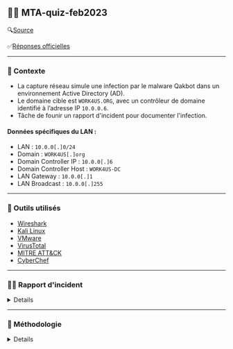 ## 🕵️‍♂️ MTA-quiz-feb2023 

🔍[Source](https://unit42.paloaltonetworks.com/feb-wireshark-quiz/) 

✅[Réponses officielles](https://unit42.paloaltonetworks.com/feb-wireshark-quiz-answers/)

---

### 📌 Contexte

- La capture réseau simule une infection par le malware Qakbot dans un environnement Active Directory (AD).
- Le domaine cible est `WORK4US.ORG`, avec un contrôleur de domaine identifié à l’adresse IP `10.0.0.6`.
- Tâche de founir un rapport d'incident pour documenter l'infection.

#### Données spécifiques du LAN :
- LAN : `10.0.0[.]0/24`
- Domain : `WORK4US[.]org`
- Domain Controller IP : `10.0.0[.]6`
- Domain Controller Host : `WORK4US-DC`
- LAN Gateway : `10.0.0[.]1`
- LAN Broadcast : `10.0.0[.]255`


---

### 🧰 Outils utilisés

- [Wireshark](https://www.wireshark.org/download.html)
- [Kali Linux](https://www.kali.org/)
- [VMware](https://www.vmware.com/products/desktop-hypervisor/workstation-and-fusion)
- [VirusTotal](https://www.virustotal.com/gui/home/upload)
- [MITRE ATT&CK](https://attack.mitre.org/)
- [CyberChef](https://gchq.github.io/CyberChef/)

---

### 🕵️‍♂️ Rapport d'incident
<details>
  
#### 📌 Résumé

Le 2023-02-03 à 17:04 UTC, un poste Windows appartenant à `Damon Bauer` a été compromis par un malware **Qakbot** (aussi connu sous Qbot/Pinkslipbot) dans un environnement **Active Directory** (AD).

L’infection a généré du **trafic malveillant**, instauré une **backdoor** et initié des **communications** avec plusieurs serveurs C2 externes.

Des indices suggèrent une **propagation** possible vers le contrôleur de domaine (`10.0.0.6`), augmentant significativement le risque pour l'ensemble du domaine `WORK4US.ORG`.

<img src="images/killchain.png" alt="killchain" width="800"/>

  [*Source image*](https://securelist.com/qakbot-technical-analysis/103931/)

---

#### 🖥️ Détails de la victime

- Utilisateur : `damon.bauer`
- Host : `DESKTOP-E7FHJS4`
- IP locale : `10.0.0[.]149`
- Adresse MAC : `00:21:5d:9e:42:fb`

---
#### 🚨 Indicateurs de compromission (IoCs)

- Port 80 → `hxxp://128.254.207[.]55/86607.dat`
- `102.156.32[.]143:443` — HTTPS/SSL/TLS
- `208.187.122[.]74:443` — HTTPS/SSL/TLS
- `5.75.205[.]43:443` — HTTPS/SSL/TLS
- `23.111.114[.]52:65400` — TCP traffic
- `78.31.67[.]7:443` — TCP traffic (activité VNC)
- Diverses adresses IP sur ports TCP **25** et **465** — **SMTP** vers plusieurs serveurs de messagerie
- **ARP scanning** depuis l’hôte infecté
- **Transfert SMB** entre l’hôte compromis et le contrôleur de domaine

#### ☣️ Détails du Malware :

- SHA 256 : `713207d9d9875ec88d2f3a53377bf8c2d620147a4199eb183c13a7e957056432`
- Type : DLL 32-bit
- Taille : 1,761,280 bytes
- Description : DLL utilisée par Qakbot
- Méthode d'exécution : `rundll32.exe [filename],Wind`
- Sample disponible sur [MalwareBazaar](https://bazaar.abuse.ch/sample/713207d9d9875ec88d2f3a53377bf8c2d620147a4199eb183c13a7e957056432/)
- Community Score de 55 / 72 sur [VirusTotal](https://www.virustotal.com/gui/file/713207d9d9875ec88d2f3a53377bf8c2d620147a4199eb183c13a7e957056432/details)

</details>

---

### 📝 Méthodologie 
<details>
  
#### 💡 LOCAL IPs

Examiner le trafic web suspect en filtrant les requêtes HTTP et les tentatives de handshakes TLS. 

Utilisons le filtre suivant :
`(http.request or tls.handshake.type eq 1) and !(ssdp)`

Résultats : 
- IP source : `10.0.0[.]149`
- Adresse MAC : `00:21:5d:9e:42:fb`

<img src="images/1.png" alt="1" width="800"/>


---

#### 💡 HOST NAMES

Pour identifier le nom NetBIOS et le nom d'hôte WIndows de la machine compromise, il est recommandé d'analyser les protocoles de partage de fichiers.

Utilisons le filtre suivant :
`nbns or smb or smb2`

Résultats : 
- Host name : `DESKTOP-E7FHJS4`
  
<img src="images/2.png" alt="2" width="800"/>


Ensuite, il est possible d’examiner le trafic d’authentification Kerberos afin d’identifier le nom de l’utilisateur.

Utilisons le filtre suivant (N.B. que j'ai appliqué le CNameString en colonne pour mieux trouver l'information) :
`kerberos.CNameString && ip.src == 10.0.0.149`

Résultats : 
- Utilisateur : `damon.bauer`

<img src="images/3.png" alt="3" width="800"/>

---

#### 💡 HTTP (80)

Après avoir collecté les détails de la victime, trouver quand/où/comment le trafic malveillant a commencé en analysant le trafic HTTP non chiffré sur le port 80.

Utilisons le filtre suivant :
`http && ip.src == 10.0.0.149`

Résultats : 

Ce filtre retourne uniquement 2 entrées :
- La première entrée est un HTTP GET vers une adresse IP externe, ce qui est suspect et nécessite une investigation approfondie.
- La seconde entrée correspond à un HTTP GET vers `cacerts.digicert.com`, une requête typique générée par le système d’exploitation ou lors d’une navigation normale.

<img src="images/4.png" alt="4" width="800"/>

Suivre le TCP Stream pour la requête suspecte vers `128.254.207[.]55` pour le fichier `86607[.]dat`.

Résultats : 
- Request Headers minimaux (typique d'un téléchargement automatisé par un malware) - header contient `CURL`, indiquant un outil de téléchargement automatisé.
- Fichier exécutable (DLL ou .exe) - présence de la signature `MZ` et `This program cannot be run in DOS mode` confirment qu'il s'agit d'un exécutable Windows.

<img src="images/5.png" alt="5" width="800"/>

Exporter le fichier suspect depuis le PCAP

`File → Export Objects → HTTP`

Après le téléchargement du fichier :
- Il est analysé dans le terminal à l’aide de la commande file `86607.dat`, permettant de confirmer qu’il s’agit d’une DLL Windows.
- Le hash SHA256 est ensuite calculé avec la commande `shasum -a 256 86607.dat` afin d’être soumis à VirusTotal pour identification.
- L’analyse du hash SHA256 sur [VirusTotal](https://www.virustotal.com/gui/file/713207d9d9875ec88d2f3a53377bf8c2d620147a4199eb183c13a7e957056432/details) suggère que le fichier est détecté comme malveillant par plusieurs fournisseurs de sécurité.

<img src="images/6.png" alt="6" width="800"/>

<img src="images/7.png" alt="7" width="800"/>



</details>












